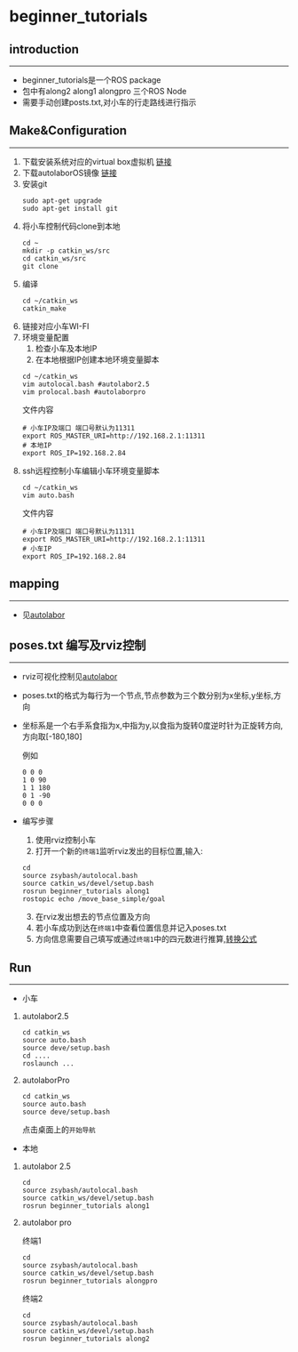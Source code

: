 # beginner_tutorials 
## introduction
---
* beginner_tutorials是一个ROS package
* 包中有along2 along1 alongpro 三个ROS Node
* 需要手动创建posts.txt,对小车的行走路线进行指示

## Make&Configuration
---
1. 下载安装系统对应的virtual box虚拟机 [链接](https://www.virtualbox.org/wiki/Downloads)
2. 下载autolaborOS镜像 [链接](http://www.autolabor.com.cn/download)
3. 安装git
    ```
    sudo apt-get upgrade
    sudo apt-get install git
    ```
4. 将小车控制代码clone到本地
    ```
    cd ~
    mkdir -p catkin_ws/src
    cd catkin_ws/src
    git clone
    ```
5. 编译
    ```
    cd ~/catkin_ws
    catkin_make
    ```
6. 链接对应小车WI-FI
7. 环境变量配置
    1. 检查小车及本地IP
    2. 在本地根据IP创建本地环境变量脚本
    ```
    cd ~/catkin_ws
    vim autolocal.bash #autolabor2.5
    vim prolocal.bash #autolaborpro
    ```
    文件内容
    ```
    # 小车IP及端口 端口号默认为11311
    export ROS_MASTER_URI=http://192.168.2.1:11311
    # 本地IP
    export ROS_IP=192.168.2.84 
    ```
8. ssh远程控制小车编辑小车环境变量脚本
    ```
    cd ~/catkin_ws
    vim auto.bash
    ```
    文件内容
    ```
    # 小车IP及端口 端口号默认为11311
    export ROS_MASTER_URI=http://192.168.2.1:11311
    # 小车IP
    export ROS_IP=192.168.2.84 
    ```
## mapping
---
* 见[autolabor](http://www.autolabor.com.cn/)
## poses.txt 编写及rviz控制
---
* rviz可视化控制见[autolabor](http://www.autolabor.com.cn/)
* poses.txt的格式为每行为一个节点,节点参数为三个数分别为x坐标,y坐标,方向
* 坐标系是一个右手系食指为x,中指为y,以食指为旋转0度逆时针为正旋转方向,方向取[-180,180]

    例如
    ```
    0 0 0 
    1 0 90
    1 1 180
    0 1 -90
    0 0 0
    ```
* 编写步骤
    1. 使用rviz控制小车
    2. 打开一个新的`终端1`监听rviz发出的目标位置,输入:
    ```
    cd
    source zsybash/autolocal.bash 
    source catkin_ws/devel/setup.bash
    rosrun beginner_tutorials along1
    rostopic echo /move_base_simple/goal
    ```
    3. 在rviz发出想去的节点位置及方向
    4. 若小车成功到达在`终端1`中查看位置信息并记入poses.txt
    5. 方向信息需要自己填写或通过`终端1`中的四元数进行推算,[转换公式](https://tricomm.github.io./2019/02/28/Quaternion/)
## Run
---
* 小车
 1. autolabor2.5
    ```
    cd catkin_ws
    source auto.bash
    source deve/setup.bash
    cd ....
    roslaunch ...
    ```
 2.  autolaborPro
        ```
        cd catkin_ws
        source auto.bash
        source deve/setup.bash
        ```
        点击桌面上的`开始导航`
* 本地
1. autolabor 2.5
    ```
    cd
    source zsybash/autolocal.bash 
    source catkin_ws/devel/setup.bash
    rosrun beginner_tutorials along1
    ```
2. autolabor pro
   
    终端1
    ```
    cd
    source zsybash/autolocal.bash 
    source catkin_ws/devel/setup.bash
    rosrun beginner_tutorials alongpro
    ```
    终端2
    ```
    cd
    source zsybash/autolocal.bash 
    source catkin_ws/devel/setup.bash
    rosrun beginner_tutorials along2
    ```